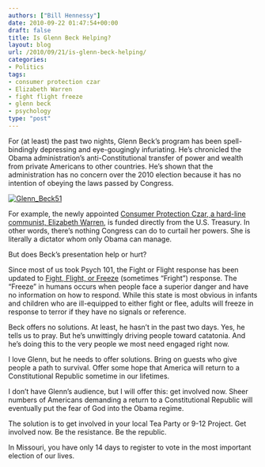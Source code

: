 ```yaml
---
authors: ["Bill Hennessy"]
date: 2010-09-22 01:47:54+00:00
draft: false
title: Is Glenn Beck Helping?
layout: blog
url: /2010/09/21/is-glenn-beck-helping/
categories:
- Politics
tags:
- consumer protection czar
- Elizabeth Warren
- fight flight freeze
- glenn beck
- psychology
type: "post"
---
```


For (at least) the past two nights, Glenn Beck’s program has been spell-bindingly depressing and eye-gougingly infuriating. He’s chronicled the Obama administration’s anti-Constitutional transfer of power and wealth from private Americans to other countries. He’s shown that the administration has no concern over the 2010 election because it has no intention of obeying the laws passed by Congress.

 

[![Glenn_Beck51](https://hennessysview.com/wp-content/uploads/2010/09/Glenn_Beck51_thumb.jpg)
](https://hennessysview.com/wp-content/uploads/2010/09/Glenn_Beck51.jpg)

 

For example, the newly appointed [Consumer Protection Czar, a hard-line communist, Elizabeth Warren](https://biggovernment.com/tfitton/2010/09/21/constitutional-government-under-assault-with-new-consumer-czar/), is funded directly from the U.S. Treasury. In other words, there’s nothing Congress can do to curtail her powers. She is literally a dictator whom only Obama can manage.

 

But does Beck’s presentation help or hurt? 

 

Since most of us took Psych 101, the Fight or Flight response has been updated to [Fight, Flight, or Freeze](https://psy.psychiatryonline.org/cgi/content/full/45/5/448#R040200267) (sometimes “Fright”) response. The “Freeze” in humans occurs when people face a superior danger and have no information on how to respond. While this state is most obvious in infants and children who are ill-equipped to either fight or flee, adults will freeze in response to terror if they have no signals or reference. 

 

Beck offers no solutions. At least, he hasn’t in the past two days. Yes, he tells us to pray. But he’s unwittingly driving people toward catatonia. And he’s doing this to the very people we most need engaged right now. 

 

I love Glenn, but he needs to offer solutions. Bring on guests who give people a path to survival. Offer some hope that America will return to a Constitutional Republic sometime in our lifetimes. 

 

I don’t have Glenn’s audience, but I will offer this: get involved now. Sheer numbers of Americans demanding a return to a Constitutional Republic will eventually put the fear of God into the Obama regime.

 

The solution is to get involved in your local Tea Party or 9-12 Project. Get involved now. Be the resistance. Be the republic. 

 

In Missouri, you have only 14 days to register to vote in the most important election of our lives. 
